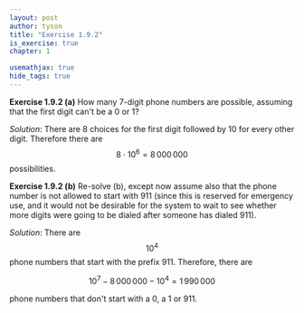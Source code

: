 ```yaml
---
layout: post
author: tyson
title: "Exercise 1.9.2"
is_exercise: true
chapter: 1

usemathjax: true
hide_tags: true
---
```


**Exercise 1.9.2 (a)** How many 7-digit phone numbers are possible, assuming
that the first digit can't be a 0 or 1?

*Solution*:
There are 8 choices for the first digit followed by 10 for every other digit.
Therefore there are $$8 \cdot 10^6 = 8\,000\,000$$ possibilities.

**Exercise 1.9.2 (b)** Re-solve (b), except now assume also that the phone
number is not allowed to start with 911 (since this is reserved for emergency
use, and it would not be desirable for the system to wait to see whether more
digits were going to be dialed after someone has dialed 911).

*Solution*:
There are $$10^4$$ phone numbers that start with the prefix 911. Therefore,
there are

$$10^7 - 8\,000\,000 - 10^4 = 1\,990\,000$$

phone numbers that don't start with a 0, a 1 or 911.
